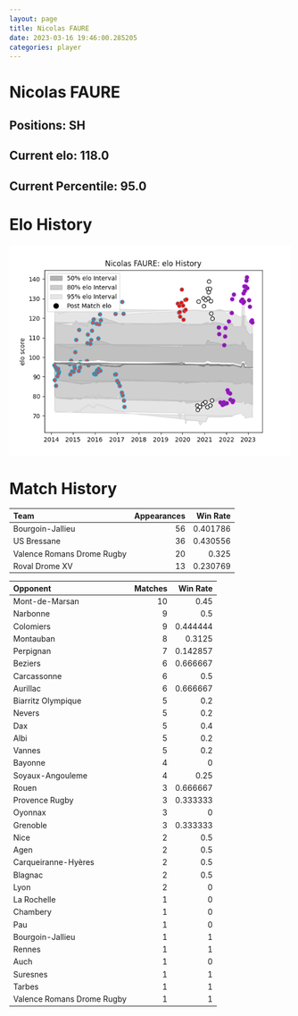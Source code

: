 ```yaml
---  
layout: page  
title: Nicolas FAURE  
date: 2023-03-16 19:46:00.285205  
categories: player  
---
```

# Nicolas FAURE

## Positions: SH

## Current elo: 118.0

## Current Percentile: 95.0

# Elo History


![elo history](history_NicolasFAURE.png)
# Match History


| Team                       |   Appearances |   Win Rate |
|:---------------------------|--------------:|-----------:|
| Bourgoin-Jallieu           |            56 |   0.401786 |
| US Bressane                |            36 |   0.430556 |
| Valence Romans Drome Rugby |            20 |   0.325    |
| Roval Drome XV             |            13 |   0.230769 |

| Opponent                   |   Matches |   Win Rate |
|:---------------------------|----------:|-----------:|
| Mont-de-Marsan             |        10 |   0.45     |
| Narbonne                   |         9 |   0.5      |
| Colomiers                  |         9 |   0.444444 |
| Montauban                  |         8 |   0.3125   |
| Perpignan                  |         7 |   0.142857 |
| Beziers                    |         6 |   0.666667 |
| Carcassonne                |         6 |   0.5      |
| Aurillac                   |         6 |   0.666667 |
| Biarritz Olympique         |         5 |   0.2      |
| Nevers                     |         5 |   0.2      |
| Dax                        |         5 |   0.4      |
| Albi                       |         5 |   0.2      |
| Vannes                     |         5 |   0.2      |
| Bayonne                    |         4 |   0        |
| Soyaux-Angouleme           |         4 |   0.25     |
| Rouen                      |         3 |   0.666667 |
| Provence Rugby             |         3 |   0.333333 |
| Oyonnax                    |         3 |   0        |
| Grenoble                   |         3 |   0.333333 |
| Nice                       |         2 |   0.5      |
| Agen                       |         2 |   0.5      |
| Carqueiranne-Hyères        |         2 |   0.5      |
| Blagnac                    |         2 |   0.5      |
| Lyon                       |         2 |   0        |
| La Rochelle                |         1 |   0        |
| Chambery                   |         1 |   0        |
| Pau                        |         1 |   0        |
| Bourgoin-Jallieu           |         1 |   1        |
| Rennes                     |         1 |   1        |
| Auch                       |         1 |   0        |
| Suresnes                   |         1 |   1        |
| Tarbes                     |         1 |   1        |
| Valence Romans Drome Rugby |         1 |   1        |
